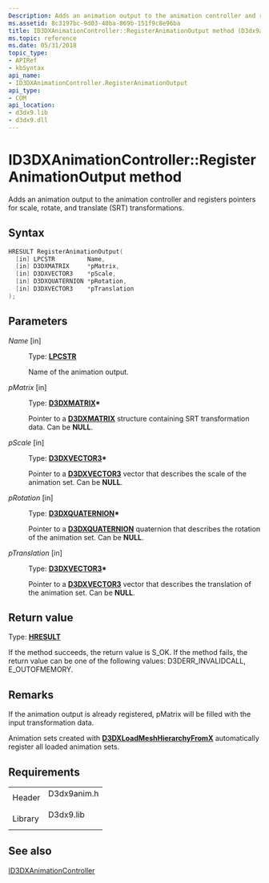 ```yaml
---
Description: Adds an animation output to the animation controller and registers pointers for scale, rotate, and translate (SRT) transformations.
ms.assetid: 8c3197bc-9d03-40ba-869b-151f9c8e96ba
title: ID3DXAnimationController::RegisterAnimationOutput method (D3dx9anim.h)
ms.topic: reference
ms.date: 05/31/2018
topic_type: 
- APIRef
- kbSyntax
api_name: 
- ID3DXAnimationController.RegisterAnimationOutput
api_type: 
- COM
api_location: 
- d3dx9.lib
- d3dx9.dll
---
```


# ID3DXAnimationController::RegisterAnimationOutput method

Adds an animation output to the animation controller and registers pointers for scale, rotate, and translate (SRT) transformations.

## Syntax


```C++
HRESULT RegisterAnimationOutput(
  [in] LPCSTR         Name,
  [in] D3DXMATRIX     *pMatrix,
  [in] D3DXVECTOR3    *pScale,
  [in] D3DXQUATERNION *pRotation,
  [in] D3DXVECTOR3    *pTranslation
);
```



## Parameters

<dl> <dt>

*Name* \[in\]
</dt> <dd>

Type: **[**LPCSTR**](https://msdn.microsoft.com/library/Aa383751(v=VS.85).aspx)**

Name of the animation output.

</dd> <dt>

*pMatrix* \[in\]
</dt> <dd>

Type: **[**D3DXMATRIX**](d3dxmatrix.md)\***

Pointer to a [**D3DXMATRIX**](d3dxmatrix.md) structure containing SRT transformation data. Can be **NULL**.

</dd> <dt>

*pScale* \[in\]
</dt> <dd>

Type: **[**D3DXVECTOR3**](d3dxvector3.md)\***

Pointer to a [**D3DXVECTOR3**](d3dxvector3.md) vector that describes the scale of the animation set. Can be **NULL**.

</dd> <dt>

*pRotation* \[in\]
</dt> <dd>

Type: **[**D3DXQUATERNION**](d3dxquaternion.md)\***

Pointer to a [**D3DXQUATERNION**](d3dxquaternion.md) quaternion that describes the rotation of the animation set. Can be **NULL**.

</dd> <dt>

*pTranslation* \[in\]
</dt> <dd>

Type: **[**D3DXVECTOR3**](d3dxvector3.md)\***

Pointer to a [**D3DXVECTOR3**](d3dxvector3.md) vector that describes the translation of the animation set. Can be **NULL**.

</dd> </dl>

## Return value

Type: **[**HRESULT**](https://msdn.microsoft.com/library/Bb401631(v=MSDN.10).aspx)**

If the method succeeds, the return value is S\_OK. If the method fails, the return value can be one of the following values: D3DERR\_INVALIDCALL, E\_OUTOFMEMORY.

## Remarks

If the animation output is already registered, pMatrix will be filled with the input transformation data.

Animation sets created with [**D3DXLoadMeshHierarchyFromX**](d3dxloadmeshhierarchyfromx.md) automatically register all loaded animation sets.

## Requirements



|                    |                                                                                        |
|--------------------|----------------------------------------------------------------------------------------|
| Header<br/>  | <dl> <dt>D3dx9anim.h</dt> </dl> |
| Library<br/> | <dl> <dt>D3dx9.lib</dt> </dl>   |



## See also

<dl> <dt>

[ID3DXAnimationController](id3dxanimationcontroller.md)
</dt> </dl>

 

 




